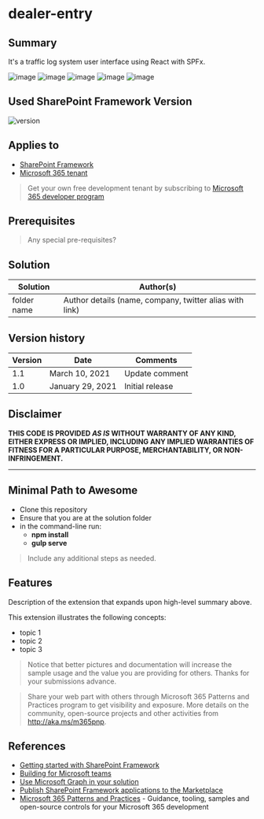 # dealer-entry

## Summary

It's a traffic log system user interface using React with SPFx.

![image](https://github.com/Sagnik-code-coder/TrafficLog_System/assets/88948046/25720e26-181f-4212-8272-f023549712fd)
![image](https://github.com/Sagnik-code-coder/TrafficLog_System/assets/88948046/5f43c3cc-7b5b-4855-8d6d-58395fee9bd7)
![image](https://github.com/Sagnik-code-coder/TrafficLog_System/assets/88948046/da598a2a-b4ea-44db-b94f-53819463c53d)
![image](https://github.com/Sagnik-code-coder/TrafficLog_System/assets/88948046/54dab1ad-0adf-40a9-b3b4-402b8a1ed9c2)
![image](https://github.com/Sagnik-code-coder/TrafficLog_System/assets/88948046/fe7b4fd1-d2fc-496c-9585-e61446c97a34)





## Used SharePoint Framework Version

![version](https://img.shields.io/badge/version-1.18.2-green.svg)

## Applies to

- [SharePoint Framework](https://aka.ms/spfx)
- [Microsoft 365 tenant](https://docs.microsoft.com/en-us/sharepoint/dev/spfx/set-up-your-developer-tenant)

> Get your own free development tenant by subscribing to [Microsoft 365 developer program](http://aka.ms/o365devprogram)

## Prerequisites

> Any special pre-requisites?

## Solution

| Solution    | Author(s)                                               |
| ----------- | ------------------------------------------------------- |
| folder name | Author details (name, company, twitter alias with link) |

## Version history

| Version | Date             | Comments        |
| ------- | ---------------- | --------------- |
| 1.1     | March 10, 2021   | Update comment  |
| 1.0     | January 29, 2021 | Initial release |

## Disclaimer

**THIS CODE IS PROVIDED _AS IS_ WITHOUT WARRANTY OF ANY KIND, EITHER EXPRESS OR IMPLIED, INCLUDING ANY IMPLIED WARRANTIES OF FITNESS FOR A PARTICULAR PURPOSE, MERCHANTABILITY, OR NON-INFRINGEMENT.**

---

## Minimal Path to Awesome

- Clone this repository
- Ensure that you are at the solution folder
- in the command-line run:
  - **npm install**
  - **gulp serve**

> Include any additional steps as needed.

## Features

Description of the extension that expands upon high-level summary above.

This extension illustrates the following concepts:

- topic 1
- topic 2
- topic 3

> Notice that better pictures and documentation will increase the sample usage and the value you are providing for others. Thanks for your submissions advance.

> Share your web part with others through Microsoft 365 Patterns and Practices program to get visibility and exposure. More details on the community, open-source projects and other activities from http://aka.ms/m365pnp.

## References

- [Getting started with SharePoint Framework](https://docs.microsoft.com/en-us/sharepoint/dev/spfx/set-up-your-developer-tenant)
- [Building for Microsoft teams](https://docs.microsoft.com/en-us/sharepoint/dev/spfx/build-for-teams-overview)
- [Use Microsoft Graph in your solution](https://docs.microsoft.com/en-us/sharepoint/dev/spfx/web-parts/get-started/using-microsoft-graph-apis)
- [Publish SharePoint Framework applications to the Marketplace](https://docs.microsoft.com/en-us/sharepoint/dev/spfx/publish-to-marketplace-overview)
- [Microsoft 365 Patterns and Practices](https://aka.ms/m365pnp) - Guidance, tooling, samples and open-source controls for your Microsoft 365 development
